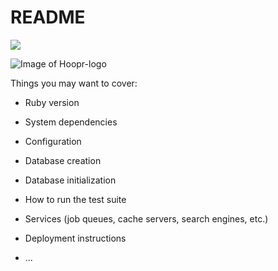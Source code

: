 # README
<div style="display: flex; align-self:center"><img src="https://hoopr.herokuapp.com/assets/hoopr_logo-4226649bf78ff71ec2459fabfd440f8a7dc6bf96c69360ebd06348b4a645b0c3.png" /></div>


![Image of Hoopr-logo](https://hoopr.herokuapp.com/assets/hoopr_logo-4226649bf78ff71ec2459fabfd440f8a7dc6bf96c69360ebd06348b4a645b0c3.png)

Things you may want to cover:

* Ruby version

* System dependencies

* Configuration

* Database creation

* Database initialization

* How to run the test suite

* Services (job queues, cache servers, search engines, etc.)

* Deployment instructions

* ...
